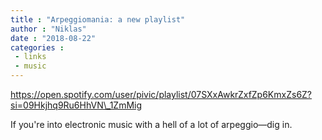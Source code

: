 ```yaml
---
title : "Arpeggiomania: a new playlist"
author : "Niklas"
date : "2018-08-22"
categories : 
 - links
 - music
---
```


https://open.spotify.com/user/pivic/playlist/07SXxAwkrZxfZp6KmxZs6Z?si=09Hkjhq9Ru6HhVN\_1ZmMig

If you're into electronic music with a hell of a lot of arpeggio—dig in.
